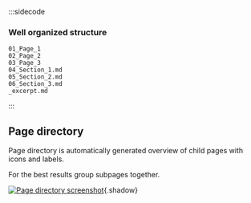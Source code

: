 :::sidecode
### Well organized structure

```plain
01_Page_1
02_Page_2
03_Page_3
04_Section_1.md
05_Section_2.md
06_Section_3.md
_excerpt.md
```
:::

## Page directory

Page directory is automatically generated overview of child pages with icons and labels.

For the best results group subpages together.

[![Page directory screenshot]($media$/meta-doc/screenshot-directory.png)]($media$/meta-doc/screenshot-directory.png){.shadow}